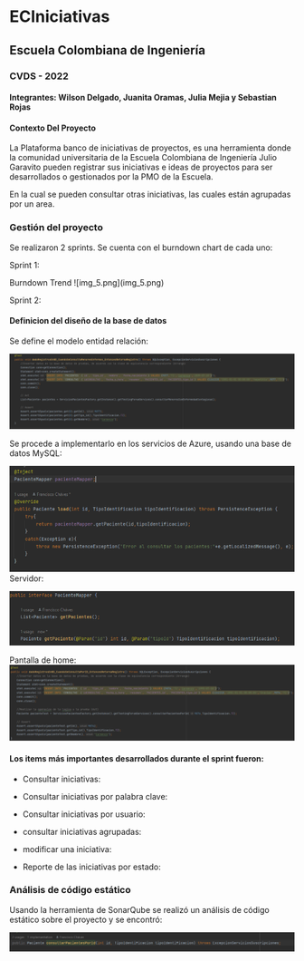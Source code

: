 
# ECIniciativas
## Escuela Colombiana de Ingeniería

### CVDS - 2022

#### Integrantes: Wilson Delgado, Juanita Oramas, Julia Mejia y Sebastian Rojas 


#### Contexto Del Proyecto 
La Plataforma banco de iniciativas de proyectos, es una herramienta donde la comunidad universitaria de la Escuela 
Colombiana de Ingeniería Julio Garavito pueden registrar sus iniciativas e ideas de proyectos para ser desarrollados o 
gestionados por la PMO de la Escuela.  

En la cual se pueden consultar otras iniciativas, las cuales están agrupadas por un area.

### Gestión del proyecto
Se realizaron 2 sprints. Se cuenta con el burndown chart de cada uno:

Sprint 1:

<imagen>
Burndown Trend
![img_5.png](img_5.png)

Sprint 2:

<imagen>




#### Definicion del diseño de la base de datos
Se define el modelo entidad relación:


![img_1.png](img_1.png)


Se procede a implementarlo en los servicios de Azure, usando una base de datos MySQL:


![img_3.png](img_3.png)
Servidor:

![img_4.png](img_4.png)

Pantalla de home:
![img.png](img.png)


#### Los items más importantes desarrollados durante el sprint fueron:

* Consultar iniciativas:

* Consultar iniciativas por palabra clave:

* Consultar iniciativas por usuario:

* consultar iniciativas agrupadas:

* modificar una iniciativa:

* Reporte de las iniciativas por estado:



### Análisis de código estático
Usando la herramienta de SonarQube se realizó un análisis de código estático sobre el proyecto y se encontró:

![img_2.png](img_2.png)






